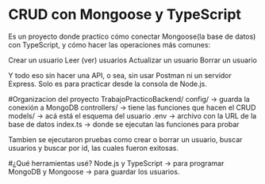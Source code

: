 # CRUD con Mongoose y TypeScript
Es un proyecto donde practico cómo conectar Mongoose(la base de datos) con TypeScript, y cómo hacer las operaciones más comunes:

Crear un usuario
Leer (ver) usuarios
Actualizar un usuario
Borrar un usuario

Y todo eso sin hacer una API, o sea, sin usar Postman ni un servidor Express. Solo es para practicar desde la consola de Node.js.

#Organizacion del proyecto
TrabajoPracticoBackend/
config/           → guarda la conexión a MongoDB
controllers/      → tiene las funciones que hacen el CRUD
models/           → acá está el esquema del usuario
.env              → archivo con la URL de la base de datos
index.ts          → donde se ejecutan las funciones para probar

Tambien se ejecutaron pruebas como crear o borrar un usuario, buscar usuarios y buscar por id, las cuales fueron exitosas.

#¿Qué herramientas usé?
Node.js y TypeScript → para programar
MongoDB y Mongoose → para guardar los usuarios.

